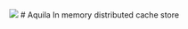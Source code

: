 <img src="https://travis-ci.org/kgcorner/Aquila.svg?branch=master" />
# Aquila
In memory distributed cache store

